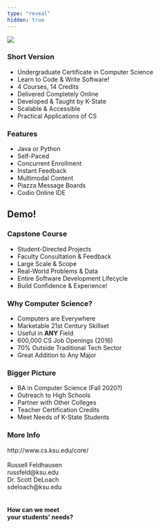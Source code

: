 ```yaml
---
type: "reveal"
hidden: true
---
```

<section>
	<img class="stretch plain" src="/images/core-logo-on-white.svg">
</section>
<section>
	<h3>Short Version</h3>
	<ul>
		<li>Undergraduate Certificate in Computer Science</li>
		<li>Learn to Code & Write Software!</li>
		<li>4 Courses, 14 Credits</li>
		<li>Delivered Completely Online</li>
		<li>Developed & Taught by K-State</li>
		<li>Scalable & Accessible</li>
		<li>Practical Applications of CS</li>
	</ul>
</section>
<section>
	<h3>Features</h3>
	<ul>
		<li>Java or Python</li>
		<li>Self-Paced</li>
		<li>Concurrent Enrollment</li>
		<li>Instant Feedback</li>
		<li>Multimodal Content</li>
		<li>Piazza Message Boards</li>
		<li>Codio Online IDE</li>
	</ul>
</section>
<section>
	<h2>Demo!</h2>
</section>
<section>
	<h3>Capstone Course</h3>
	<ul>
		<li>Student-Directed Projects</li>
		<li>Faculty Consultation & Feedback</li>
		<li>Large Scale & Scope</li>
		<li>Real-World Problems & Data</li>
		<li>Entire Software Development Lifecycle</li>
		<li>Build Confidence & Experience!</li>
	</ul>
</section>
<section>
	<h3>Why Computer Science?</h3>
	<ul>
		<li>Computers are Everywhere</li>
		<li>Marketable 21st Century Skillset</li>
		<li>Useful in <b>ANY</b> Field</li>
		<li>600,000 CS Job Openings (2016)</li>
		<li>70% Outside Traditional Tech Sector</li>
		<li>Great Addition to Any Major</li>
	</ul>
</section>
<section>
	<h3>Bigger Picture</h3>
	<ul>
		<li>BA in Computer Science (Fall 2020?)</li>
		<li>Outreach to High Schools</li>
		<li>Partner with Other Colleges</li>
		<li>Teacher Certification Credits</li>
		<li>Meet Needs of K-State Students</li>
	</ul>
</section>
<section>
	<h3>More Info</h3>
  <p>http://www.cs.ksu.edu/core/<br><br>
     Russell Feldhausen<br>russfeld@ksu.edu<br>
	   Dr. Scott DeLoach<br>sdeloach@ksu.edu<br><br></p>
		 <h4>How can we meet<br>your students' needs?</h4>
</section>
